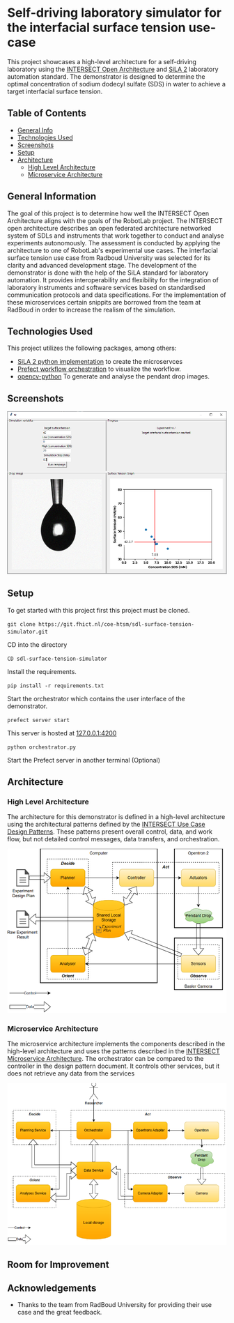 # Self-driving laboratory simulator for the interfacial surface tension use-case

This project showcases a high-level architecture for a self-driving laboratory using the [INTERSECT Open Architecture](https://doi.org/10.1007/978-3-031-23606-8_11) and [SiLA 2](https://sila-standard.com/) laboratory automation standard. The demonstrator is designed to determine the optimal concentration of sodium dodecyl sulfate (SDS) in water to achieve a target interfacial surface tension. 

## Table of Contents
* [General Info](#general-information)
* [Technologies Used](#technologies-used)
* [Screenshots](#screenshots)
* [Setup](#setup)
* [Architecture](#architecture)
    * [High Level Architecture](#high-level-architecture)
    * [Microservice Architecture](#microservice-architecture)

## General Information
The goal of this project is to determine how well the INTERSECT Open Architecture aligns with the goals of the RobotLab project. The INTERSECT open architecture describes an open federated architecture networked system of SDLs and instruments that work together to conduct and analyse experiments autonomously. The assessment is conducted by applying the architecture to one of RobotLab's experimental use cases. The interfacial surface tension use case from Radboud University was selected for its clarity and advanced development stage.
The development of the demonstrator is done with the help of the SiLA standard for laboratory automation. It provides interoperability and flexibility for the integration of laboratory instruments and software services based on standardised communication protocols and data specifications. For the implementation of these microservices certain snippits are borrowed from the team at RadBoud in order to increase the realism of the simulation.

## Technologies Used
This project utilizes the following packages, among others:
- [SiLA 2 python implementation](https://sila2.gitlab.io/sila_python/) to create the microservces 
- [Prefect workflow orchestration](https://pypi.org/project/prefect/) to visualize the workflow.
- [opencv-python](https://pypi.org/project/opencv-python/) To generate and analyse the pendant drop images.

## Screenshots
![Interface](./examples/interface.png)

## Setup
To get started with this project first this project must be cloned.

`git clone https://git.fhict.nl/coe-htsm/sdl-surface-tension-simulator.git`

CD into the directory

`CD sdl-surface-tension-simulator`

Install the requirements.

`pip install -r requirements.txt`

Start the orchestrator which contains the user interface of the demonstrator.

`prefect server start`

This server is hosted at [127.0.0.1:4200](127.0.0.1:4200)

`python orchestrator.py`

Start the Prefect server in another terminal (Optional)

## Architecture

### High Level Architecture
The architecture for this demonstrator is defined in a high-level architecture using the architectural patterns defined by the [INTERSECT Use Case Design Patterns](https://doi.org/10.2172/2229218). These patterns present overall control, data, and work flow, but not detailed control messages, data transfers, and orchestration.

![high level architecture](./examples/high_level_architecture.PNG)

### Microservice Architecture
The microservice architecture implements the components described in the high-level architecture and uses the patterns described in the [INTERSECT Microservice Architecture](https://doi.org/10.2172/2333815). The orchestrator can be compared to the controller in the design pattern document. It controls other services, but it does not retrieve any data from the services

![Microservice architecture](./examples/microservice_architecture.PNG)

## Room for Improvement

## Acknowledgements
* Thanks to the team from RadBoud University for providing their use case and the great feedback.

 